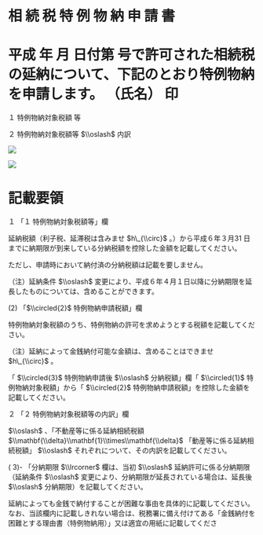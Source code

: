 # 相 続 税 特 例 物 納 申 請 書

# 平成 年 月 日付第 号で許可された相続税の延納について、下記のとおり特例物納を申請します。 （氏名） 印

１ 特例物納対象税額 等

２ 特例物納対象税額等 $\\oslash$ 内訳

![](https://www.nta.go.jp/tmp/222021d5-d1bd-4818-a128-fdf4823eae70/images/8f1a432b9728dbc4ad50c47d3b3bfde4664c7bc03ea16c69a27f32dd3c255526.jpg)

![](https://www.nta.go.jp/tmp/222021d5-d1bd-4818-a128-fdf4823eae70/images/81e03dfd317b61a045e07b3fbd384c15d4a7298ead153f77864ae240df9b6ef6.jpg)

# 記載要領

１ 「１ 特例物納対象税額等」欄

延納税額（利子税、延滞税は含みませ $h\_{\\circ}$ 。）から平成６年３月31 日までに納期限が到来している分納税額を控除した金額を記載してください。

ただし、申請時において納付済の分納税額は記載を要しません。

（注）延納条件 $\\oslash$ 変更により、平成６年４月１日以降に分納期限を延長したものについては、含めることができます。

(2) 「$\\circled{2}$ 特例物納申請税額」欄

特例物納対象税額のうち、特例物納の許可を求めようとする税額を記載してください。

（注）延納によって金銭納付可能な金額は、含めることはできませ $h\_{\\circ}$ 。

「 $\\circled{3}$ 特例物納申請後 $\\oslash$ 分納税額」欄「 $\\circled{1}$ 特例物納対象税額」から「 $\\circled{2}$ 特例物納申請税額」を控除した金額を記載してください。

２ 「２ 特例物納対象税額等の内訳」欄

$\\oslash$ 、「不動産等に係る延納相続税額 $\\mathbf{\\delta}\\mathbf{1}\\times\\mathbf{\\delta}$ 「動産等に係る延納相続税額」 $\\oslash$ それぞれについて、その内訳を記載してください。

( 3)- 「分納期限 $\\lrcorner$ 欄は、当初 $\\oslash$ 延納許可に係る分納期限（延納条件 $\\oslash$ 変更により、分納期限が延長されている場合は、延長後 $\\oslash$ 分納期限）を記載してください。

延納によっても金銭で納付することが困難な事由を具体的に記載してください。なお、当該欄内に記載しきれない場合は、税務署に備え付けてある「金銭納付を困難とする理由書（特例物納用）」又は適宜の用紙に記載してくださ
